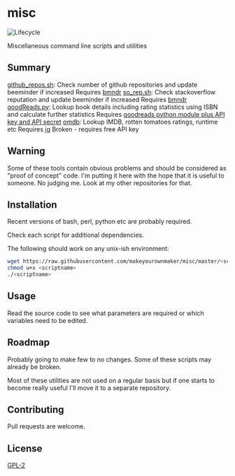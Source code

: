 
# misc

![Lifecycle
](https://img.shields.io/badge/lifecycle-experimental-orange.svg?style=flat)

Miscellaneous command line scripts and utilities


## Summary

[github_repos.sh](https://raw.githubusercontent.com/makeyourownmaker/misc/master/github_repos.sh):
Check number of github repositories and update beeminder if increased
Requires [bmndr](https://github.com/lydgate/bmndr)
[so_rep.sh](https://raw.githubusercontent.com/makeyourownmaker/misc/master/so_rep.sh):
Check stackoverflow reputation and update beeminder if increased
Requires [bmndr](https://github.com/lydgate/bmndr)
[goodReads.py](https://raw.githubusercontent.com/makeyourownmaker/misc/master/goodReads.py):
Lookup book details including rating statistics using ISBN and calculate further statistics
Requires [goodreads python module plus API key and API secret](https://github.com/sefakilic/goodreads)
[omdb](https://raw.githubusercontent.com/makeyourownmaker/misc/master/omdb):
Lookup IMDB, rotten tomatoes ratings, runtime etc
Requires [jq](https://stedolan.github.io/jq/)
Broken - requires free API key


## Warning

Some of these tools contain obvious problems and should be considered as
"proof of concept" code.  I'm putting it here with the hope that it is useful
to someone.  No judging me.  Look at my other repositories for that.


## Installation

Recent versions of bash, perl, python etc are probably required.

Check each script for additional dependencies.

The following should work on any unix-ish environment:
```sh
wget https://raw.githubusercontent.com/makeyourownmaker/misc/master/<scriptname>
chmod u+x <scriptname>
./<scriptname>
```


## Usage

Read the source code to see what parameters are required or which variables
need to be edited.


## Roadmap

Probably going to make few to no changes.  Some of these scripts may already be
broken.

Most of these utilities are not used on a regular basis but if one starts
to become really useful I'll move it to a separate repository.


## Contributing

Pull requests are welcome.


## License
[GPL-2](https://www.gnu.org/licenses/old-licenses/gpl-2.0.en.html)
